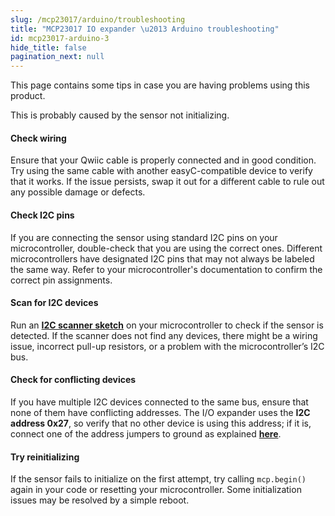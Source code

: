 ```yaml
---
slug: /mcp23017/arduino/troubleshooting
title: "MCP23017 IO expander \u2013 Arduino troubleshooting"
id: mcp23017-arduino-3
hide_title: false
pagination_next: null
---
```

This page contains some tips in case you are having problems using this product.

<ExpandableSection title="My board won't initialize!">
This is probably caused by the sensor not initializing.

#### Check wiring
Ensure that your Qwiic cable is properly connected and in good condition. Try using the same cable with another easyC-compatible device to verify that it works. If the issue persists, swap it out for a different cable to rule out any possible damage or defects.

#### Check I2C pins
If you are connecting the sensor using standard I2C pins on your microcontroller, double-check that you are using the correct ones. Different microcontrollers have designated I2C pins that may not always be labeled the same way. Refer to your microcontroller's documentation to confirm the correct pin assignments.

#### Scan for I2C devices
Run an [**I2C scanner sketch**](https://github.com/SolderedElectronics/Soldered-Hacky-Codes/tree/main/I2C_Scanner) on your microcontroller to check if the sensor is detected. If the scanner does not find any devices, there might be a wiring issue, incorrect pull-up resistors, or a problem with the microcontroller’s I2C bus.

#### Check for conflicting devices
If you have multiple I2C devices connected to the same bus, ensure that none of them have conflicting addresses. The I/O expander uses the **I2C address 0x27**, so verify that no other device is using this address; if it is, connect one of the address jumpers to ground as explained [**here**](/mcp23017/hardware#jumper-details/).

#### Try reinitializing
If the sensor fails to initialize on the first attempt, try calling `mcp.begin()` again in your code or resetting your microcontroller. Some initialization issues may be resolved by a simple reboot.

</ExpandableSection>